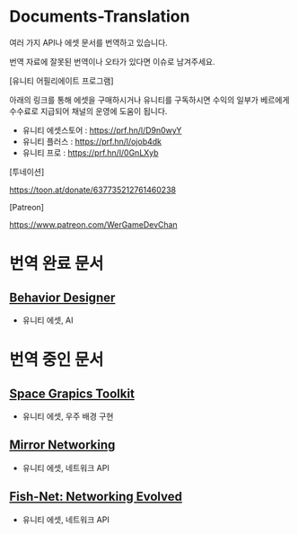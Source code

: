 # Documents-Translation

여러 가지 API나 에셋 문서를 번역하고 있습니다.

번역 자료에 잘못된 번역이나 오타가 있다면 이슈로 남겨주세요.

[유니티 어필리에이트 프로그램]

아래의 링크를 통해 에셋을 구매하시거나 유니티를 구독하시면 수익의 일부가 베르에게 수수료로 지급되어 채널의 운영에 도움이 됩니다.

- 유니티 에셋스토어 : https://prf.hn/l/D9n0wyY
- 유니티 플러스 : https://prf.hn/l/ojob4dk
- 유니티 프로 : https://prf.hn/l/0GnLXyb

[투네이션]

https://toon.at/donate/637735212761460238

[Patreon]

https://www.patreon.com/WerGameDevChan

# 번역 완료 문서

## [Behavior Designer](./Behavior%20Designer/README.md)

- 유니티 에셋, AI

# 번역 중인 문서

## [Space Grapics Toolkit](./Space%20Graphics%20Toolkit/README.md)

- 유니티 에셋, 우주 배경 구현

## [Mirror Networking](/Mirror%20Networking/README.md)

- 유니티 에셋, 네트워크 API

## [Fish-Net: Networking Evolved](/Fish-Net%20Networking%20Evolved/README.md)

- 유니티 에셋, 네트워크 API